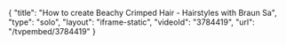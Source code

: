 {
    "title": "How to create Beachy Crimped Hair - Hairstyles with Braun Sa",
    "type": "solo",
    "layout": "iframe-static",
    "videoId": "3784419",
    "url": "\/tvpembed\/3784419"
}